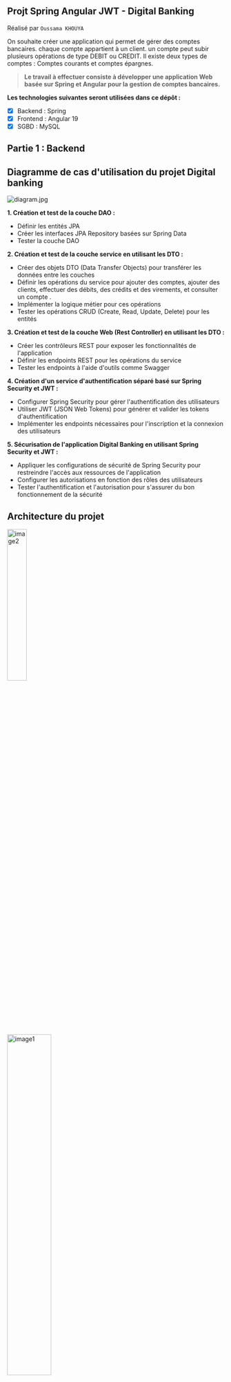 ## Projt Spring Angular JWT - Digital Banking
Réalisé par ``Oussama KHOUYA``

On souhaite créer une application qui permet de gérer des comptes bancaires. chaque compte appartient à un client. un compte peut subir plusieurs opérations de type DEBIT ou CREDIT. Il existe deux types de comptes : Comptes courants et comptes épargnes.





>**Le travail à effectuer consiste à développer une application Web basée sur Spring et Angular pour la gestion de comptes bancaires.**

**Les technologies suivantes seront utilisées dans ce dépôt :**
- [x] Backend : Spring
- [x] Frontend : Angular 19
- [x] SGBD : MySQL

## Partie 1 : Backend

## Diagramme de cas d'utilisation du projet Digital banking
![diagram.jpg](imgs/diagram.jpg)

**1. Création et test de la couche DAO :**
<ul>
  <li>Définir les entités JPA </li>
 <li>Créer les interfaces JPA Repository basées sur Spring Data </li>
 <li>Tester la couche DAO</li>
</ul>

**2. Création et test de la couche service en utilisant les DTO :**
<ul>
   <li>Créer des objets DTO (Data Transfer Objects) pour transférer les données entre les couches</li>
  <li>Définir les opérations du service pour ajouter des comptes, ajouter des clients, effectuer des débits, des crédits et des virements, et consulter un compte
.</li>
 <li>Implémenter la logique métier pour ces opérations </li>
  <li>Tester les opérations CRUD (Create, Read, Update, Delete) pour les entités </li>
</ul>

**3. Création et test de la couche Web (Rest Controller) en utilisant les DTO  :**
<ul>
  <li>Créer les contrôleurs REST pour exposer les fonctionnalités de l'application</li>
 <li>Définir les endpoints REST pour les opérations du service</li>
 <li>Tester les endpoints à l'aide d'outils comme Swagger</li>
</ul>

**4. Création d'un service d'authentification séparé basé sur Spring Security et JWT :**
<ul>
  <li>Configurer Spring Security pour gérer l'authentification des utilisateurs</li>
 <li>Utiliser JWT (JSON Web Tokens) pour générer et valider les tokens d'authentification</li>
 <li>Implémenter les endpoints nécessaires pour l'inscription et la connexion des utilisateurs</li>
</ul>

**5. Sécurisation de l'application Digital Banking en utilisant Spring Security et JWT :**
<ul>
  <li>Appliquer les configurations de sécurité de Spring Security pour restreindre l'accès aux ressources de l'application</li>
 <li>Configurer les autorisations en fonction des rôles des utilisateurs</li>
 <li>Tester l'authentification et l'autorisation pour s'assurer du bon fonctionnement de la sécurité</li>
</ul>


## Architecture du projet
<div>
   <img src="imgs/architecture2.png" alt="image2"  width="30%">
 &nbsp; &nbsp; &nbsp; &nbsp; &nbsp; &nbsp;  &nbsp; &nbsp; &nbsp; &nbsp; &nbsp; &nbsp; &nbsp; &nbsp; &nbsp; &nbsp; &nbsp;
  <img src="imgs/architecture1.jpg" alt="image1" style="margin-top:1px;" width="45%">

</div>

### Stratégie à adopter

>**Dans notre approche de gestion de l'héritage, une stratégie que nous avons utilisée est celle de la _"Single table"_. Avec cette approche, nous avons créé une seule table qui contient tous les attributs des trois classes concernées. Pour différencier les deux sous-types, nous avons ajouté une colonne spéciale appelée "colonne discriminante". Cette colonne nous permet de distinguer les instances appartenant aux différentes sous-classes au sein de la table unique.**

### Couche DAO
 **Les entités JPA : Customer, BankAccount, Saving Account, CurrentAccount, AccountOperation**
_**Customer**_
```java
@Entity
@Data @NoArgsConstructor @AllArgsConstructor
public class Customer {

  @Id
  @GeneratedValue(strategy = GenerationType.IDENTITY)
    private Long id;
    private String name;
    private String email;
    @OneToMany(mappedBy = "customer")
    private List<BankAccount> bankAccounts;
}
```
_**BankAccount**_
```java
@Entity
@Inheritance(strategy = InheritanceType.SINGLE_TABLE)
@DiscriminatorColumn(name = "TYPE", length = 30, discriminatorType = DiscriminatorType.STRING) // length 255 par défaut et String
@Data @NoArgsConstructor @AllArgsConstructor
public abstract class BankAccount {
 @Id
    private String id;
    private double balance;
    private Date createdDate;
    @Enumerated(EnumType.STRING)
    private AccountStatus status;
    @ManyToOne
    private Customer customer;
    @OneToMany (mappedBy = "bankAccount")
    private List<AccountOperation> accountOperations;

}
```
_**Saving Account**_
```java
@Entity
@DiscriminatorValue("Saving_Account")
@Data @NoArgsConstructor @AllArgsConstructor
public class SavingAccount extends BankAccount{
    private double interestRate;
}
```
_**CurrentAccount**_
```java
@Entity
@DiscriminatorValue("Current_Account")
@Data @NoArgsConstructor @AllArgsConstructor
public class CurrentAccount extends BankAccount{
    private double overDraft;

}
```
_**AccountOperation**_
```java
@Entity
@Data @NoArgsConstructor @AllArgsConstructor
public class AccountOperation {
@Id
@GeneratedValue(strategy = GenerationType.IDENTITY)
    private Long id;
    private Date operationDate;
    private double amount;
    @Enumerated(EnumType.STRING)
    private OperationType operationType;
    @ManyToOne
    private BankAccount bankAccount;
    private String description;
}
```
 **les interfaces JPA Repository pour accéder aux données basées sur Spring Data**
_**CustomerRepository**_
```java
public interface CustomerRepository extends JpaRepository<Customer, Long> {

    @Query("select c from Customer  c where c.name like :kw")
    List<Customer> searchCustomer(@Param("kw") String keyword);
}
```
_**BankAccountRepository**_
```java
public interface BankAccountRepository extends JpaRepository<BankAccount, String> {
    List<BankAccount> getBankAccountByCustomer_Id(Long customerId);
}
```
_**AccountOperationRepository**_
```java
public interface AccountOperationRepository extends JpaRepository<AccountOperation, Long> {

    List<AccountOperation> findByBankAccountId(String accountId);

    Page<AccountOperation> findByBankAccountIdOrderByOperationDateDesc(String accountId, Pageable pageable);
}
```

 **Teste de la couche DAO**
```java
@Bean
    CommandLineRunner start(CustomerRepository customerRepository,
                            BankAccountRepository bankAccountRepository,
                            AccountOperationRepository accountOperationRepository) {
        return args -> {
            Stream.of("Soulaimane", "Sara", "Ismail").forEach(name -> {
                Customer customer = new Customer();
                customer.setName(name);
                customer.setEmail(name +"@gmail.com");
                customerRepository.save(customer);
            });
            customerRepository.findAll().forEach(customer -> {
                CurrentAccount currentAccount = new CurrentAccount();
                currentAccount.setId(UUID.randomUUID().toString());
                currentAccount.setBalance(Math.random() * 9000);
                currentAccount.setCreatedDate(new Date());
                currentAccount.setStatus(AccountStatus.CREATED);
                currentAccount.setCustomer(customer);
                currentAccount.setOverDraft(9000);
                bankAccountRepository.save(currentAccount);

                SavingAccount savingAccount = new SavingAccount();
                savingAccount.setId(UUID.randomUUID().toString());
                savingAccount.setBalance(Math.random() * 10000);
                savingAccount.setCreatedDate(new Date());
                savingAccount.setStatus(AccountStatus.CREATED);
                savingAccount.setCustomer(customer);
                savingAccount.setInterestRate(4.3);
                bankAccountRepository.save(savingAccount);

            });

            bankAccountRepository.findAll().forEach(account -> {
                for (int i = 0; i < 10; i++) {
                    AccountOperation accountOperation = new AccountOperation();
                    accountOperation.setOperationDate(new Date());
                    accountOperation.setAmount(Math.random() * 13000);
                    accountOperation.setOperationType(Math.random() > 0.5 ? OperationType.DEBIT : OperationType.CREDIT);
                    accountOperation.setBankAccount(account);
                    accountOperationRepository.save(accountOperation);
                }
            });
        };

    }
```
>**Base de données**
```xml
spring.datasource.url=jdbc:mysql://localhost:3306/bank?createDatabaseIfNotExist=true
spring.datasource.username=root
spring.datasource.password=
spring.jpa.hibernate.ddl-auto=create
spring.jpa.properties.hibernate.dialect=org.hibernate.dialect.MariaDBDialect
spring.jpa.show-sql=false
server.port=8080
spring.main.allow-circular-references=true
```
<div align="center">
<img src="imgs/bank-accounts.jpg" align="center"  style="margin-top:1px;" width="60%"/>
<img src="imgs/account-operations.jpg" align="center" style="margin-top:1px;" width="60%"/>
</div>

### Couche Service
<div align="center">
<img src="imgs/services.jpg"  />
</div>

 **Création des objets DTO**

<div align="center">
<img src="imgs/Dtos.jpg" />
</div>


 **Création des mappers**

```java
@Service
@Transactional
public class BankAccountMapperImpl {

    public CustomerDTO fromCustomer(Customer customer) {
        CustomerDTO customerDTO = new CustomerDTO();
        BeanUtils.copyProperties(customer, customerDTO);
        return customerDTO;
    }
    public Customer fromCustomerDTO(CustomerDTO customerDTO) {
        Customer customer = new Customer();
        BeanUtils.copyProperties(customerDTO, customer);

        return customer;
    }

    public CurrentBankAccountDTO fromCurrentBankAccount (CurrentAccount currentAccount) {
        CurrentBankAccountDTO currentBankAccountDTO = new CurrentBankAccountDTO();
        BeanUtils.copyProperties(currentAccount, currentBankAccountDTO);

        currentBankAccountDTO.setCustomerDTO(fromCustomer(currentAccount.getCustomer()));
        currentBankAccountDTO.setType(currentAccount.getClass().getSimpleName());

        return currentBankAccountDTO;
    }
    public CurrentAccount fromCurrentAccountDTO (CurrentBankAccountDTO currentBankAccountDTO) {
        CurrentAccount currentAccount = new CurrentAccount();
        BeanUtils.copyProperties(currentBankAccountDTO, currentAccount);

        currentAccount.setCustomer(fromCustomerDTO(currentBankAccountDTO.getCustomerDTO()));
        return currentAccount;
    }

    public SavingBankAccountDTO fromSavingBankAccount (SavingAccount savingAccount) {
        SavingBankAccountDTO savingBankAccountDTO = new SavingBankAccountDTO();
        BeanUtils.copyProperties(savingAccount, savingBankAccountDTO);

        savingBankAccountDTO.setCustomerDTO(fromCustomer(savingAccount.getCustomer()));
        savingBankAccountDTO.setType(savingAccount.getClass().getSimpleName());
        return savingBankAccountDTO;
    }
    public SavingAccount fromSavingBankAccountDTO (SavingBankAccountDTO savingBankAccountDTO) {
        SavingAccount savingAccount = new SavingAccount();

        BeanUtils.copyProperties(savingBankAccountDTO, savingAccount);

        savingAccount.setCustomer(fromCustomerDTO(savingBankAccountDTO.getCustomerDTO()));

        return savingAccount;
    }

    public AccountOperationDTO fromAccountOperation(AccountOperation accountOperation) {
        AccountOperationDTO accountOperationDTO = new AccountOperationDTO();
        BeanUtils.copyProperties(accountOperation, accountOperationDTO);

        return accountOperationDTO;
    }
}
 ```
 **Définition les opérations du service**

_**Interface BankAccountService**_

```java
public interface BankAccountService {

  CustomerDTO saveCustomer(CustomerDTO customerDTO);

  CurrentBankAccountDTO saveCurrentBankAccount(double initialBalance, double overDraft, Long customerId) throws CustomerNotFoundException;
  SavingBankAccountDTO saveSavingBankAccount(double initialBalance, double interestRate, Long customerId) throws CustomerNotFoundException;

  BankAccountDTO updateBankAccount(String accountId, AccountStatus accountStatus) throws BankAccountNotFoundException;

  List<CustomerDTO> listCustomer();

  BankAccountDTO getBankAccount(String id) throws BankAccountNotFoundException;

  void debit(String accountId, double amount, String description) throws BankAccountNotFoundException, BalanceNotSufficientException;
  void credit(String accountId, double amount, String description) throws BankAccountNotFoundException;

  void transfer(String accountIdSource, String accountIdDestination, double amount) throws BankAccountNotFoundException, BalanceNotSufficientException;

  List<BankAccountDTO> getListBankAccounts();

  CustomerDTO getCustomer(Long customerId) throws CustomerNotFoundException;

  CustomerDTO updateCustomer(CustomerDTO customerDTO);

  void deleteCustomer(Long customerId) throws CustomerNotFoundException;

  List<AccountOperationDTO> getAccountHistoryByList(String accountId);

  List<BankAccountDTO> getBankAccountsByCustomerId(Long customerId);

  AccountHistoryDTO getAccountHistoryByPage(String accountId, int page, int size) throws BankAccountNotFoundException;

  List<CustomerDTO> searchCustomers(String keyword);
}
```
🔗[➤ **Implémentation de la logique métier pour ces opérations** ](https://github.com/Akasmiou-ouassima/Digital-Banking-Backend/blob/main/Digital-banking-backend-Spring/src/main/java/com/akasmiou/ouassima/EBanking/services/BankAccountServiceImpl.java)

>_**Tester les opérations CRUD**_

```java
@Bean
    CommandLineRunner start (AccountService accountService) {
        return args -> {
            Stream.of("Ouassima", "Mohamed", "Jinan", "Oualid").forEach(name -> {
                CustomerDTO customerDTO = new CustomerDTO();
                customerDTO.setName(name);
                customerDTO.setEmail(name + "@gmail.com");
                bankAccountService.saveCustomer(customerDTO);
            });
            bankAccountService.listCustomer().forEach( customer -> {
                try {
                    bankAccountService.saveCurrentBankAccount(Math.random() * 90000, 9000, customer.getId());
                    bankAccountService.saveSavingBankAccount(Math.random() * 85000, 3.2, customer.getId());
                } catch (CustomerNotFoundException e) {
                    e.printStackTrace();
                }
            });

            try {
                List<BankAccountDTO> bankAccountList = bankAccountService.getListBankAccounts();
                for (BankAccountDTO bankAccount : bankAccountList) {
                    for (int i = 0; i < 10; i++) {
                        String accountId;
                        if(bankAccount instanceof SavingBankAccountDTO) {
                            accountId = ((SavingBankAccountDTO) bankAccount).getId();
                        } else {
                            accountId = ((CurrentBankAccountDTO) bankAccount).getId();
                        }
                        bankAccountService.credit(
                                accountId,
                                10000 + Math.random() * 120000,
                                "Credit");

                        bankAccountService.debit(
                                accountId,
                                1000 + Math.random() * 9000,
                                "Debit");

                    }
                }
            } catch (BalanceNotSufficientException | BankAccountNotFoundException e) {
                e.printStackTrace();
            }
        };
    }
   ```

 **Teste les endpoints à l'aide d'outils comme Swagger**

```java
L'interface de test de notre API, générée par Swagger, est accessible via http://localhost:8080/swagger-ui/index.html
```
<img src="imgs/swagger1.jpg" />


**_Teste de la méthode GET Customers_**

<img src="imgs/getcustomers-swagger.jpg" />

**_Teste de la méthode GET Customer By Id_**
<img src="imgs/getcustomerbyid.jpg" />

**_Teste de la méthode GET Accounts_**
<img src="imgs/getaccounts.jpg" />

### Couche Security

>La classe SecurityConfig configure la sécurité dans une application Java avec Spring Security. Les principales étapes incluent la désactivation de CSRF, la configuration de la politique >de sessions, la gestion de CORS, l'autorisation d'accès à certaines URL et l'ajout de filtres JWT personnalisés pour l'authentification et l'autorisation.

 **_Security dans OpenAPI_**

> Si vous accédez à Swagger UI et que vous voyez le bouton "Authorize", cela signifie que l'API que vous consultez nécessite une authentification. Pour vous authentifier et autoriser votre application
> Donc L'annotation @SecurityScheme est utilisée pour définir un schéma d'authentification dans le contexte de l'API Digital Bank.

```java
@SecurityScheme(name = "digitalBankApi", description = "Digital Bank API", type = SecuritySchemeType.HTTP, scheme = "bearer", bearerFormat = "JWT")
```
<div align="center">
<img src="imgs/auth3.jpg" width="60%"/>
 </div>
<div align="center">
<img src="imgs/auth1.jpg" width="60%"/>
 </div>
<div align="center">
<img src="imgs/auth2.jpg" width="60%"/>
 </div>




## Partie 2 : Client Angular

### Configuration des Routes

L'application Angular utilise un système de routage pour naviguer entre les différentes vues. Les routes sont définies dans le fichier `app.routes.ts` :

```typescript
export const routes: Routes = [
  { path: "", pathMatch: "full", redirectTo: "login" },
  { path: "login", component: LoginComponent },
  {
    path: "admin", 
    component: AdminTemplateComponent, 
    canActivate: [authenticationGuard],
    children: [
      { path: "", pathMatch: "full", redirectTo: "customers" },
      { path: "customers", component: CustomersComponent },
      { path: "accounts", component: AccountsComponent },
      { path: "new-customer", component: NewCustomerComponent, 
        canActivate: [authorizationGuard], 
        data: { roles: ["ADMIN"] }
      },
      { path: "customer-accounts/:id", component: CustomerAccountsComponent },
      { path: "notAuthorized", component: NoAuthorizedComponent }
    ]
  }
];
```

Les routes sont protégées par deux guards :
- `authenticationGuard` : Vérifie si l'utilisateur est authentifié
- `authorizationGuard` : Vérifie les rôles de l'utilisateur pour certaines routes

### Composant Customer-Accounts

![accounts.png](imgs/accounts.png)

Le composant `CustomerAccountsComponent` permet d'afficher les comptes d'un client spécifique :

```typescript
@Component({
  selector: 'app-customer-accounts',
  imports: [NgIf, NgForOf, DecimalPipe, DatePipe],
  templateUrl: './customer-accounts.component.html',
  standalone: true
})
export class CustomerAccountsComponent implements OnInit {
  customerId!: string;
  customer!: Customer;
  accounts: Account[] = [];
  errorMessage!: string;

  constructor(
    private route: ActivatedRoute,
    private router: Router,
    private accountService: AccountService
  ) {
    this.customer = this.router.getCurrentNavigation()?.extras.state as Customer;
  }

  ngOnInit(): void {
    this.customerId = this.route.snapshot.params['id'];
    this.loadCustomerAccounts();
  }

  loadCustomerAccounts() {
    this.accountService.getCustomerAccounts(this.customerId).subscribe({
      next: (data) => {
        this.accounts = data;
      },
      error: (err) => {
        this.errorMessage = err.message;
      }
    });
  }

  handleOperations(accountId: string) {
    this.router.navigate(['/admin/accounts'], { 
      queryParams: { id: accountId }
    });
  }
}
```

### Service Account

Le service `AccountService` gère les opérations liées aux comptes bancaires. Il communique avec le backend via des requêtes HTTP :

```typescript
@Injectable({
  providedIn: 'root'
})
export class AccountService {
  constructor(private http: HttpClient) { }

  // Récupérer les comptes d'un client
  public getCustomerAccounts(customerId: string): Observable<Array<Account>> {
    return this.http.get<Array<Account>>(environment.backendHost + "/accounts/customer/" + customerId);
  }

  // Récupérer les opérations d'un compte
  public getAccount(accountId: string, page: number, size: number): Observable<AccountDetails> {
    return this.http.get<AccountDetails>(environment.backendHost + "/accounts/" + accountId + "/pageOperations?page=" + page + "&size=" + size);
  }

  // Effectuer une opération de débit
  public debit(accountId: string, amount: number, description: string) {
    let data = { accountId, amount, description }
    return this.http.post(environment.backendHost + "/accounts/debit", data);
  }

  // Effectuer une opération de crédit
  public credit(accountId: string, amount: number, description: string) {
    let data = { accountId, amount, description }
    return this.http.post(environment.backendHost + "/accounts/credit", data);
  }

  // Effectuer un transfert entre comptes
  public transfer(accountSource: string, accountDestination: string, amount: number, description: string) {
    let data = { accountSource, accountDestination, amount, description }
    return this.http.post(environment.backendHost + "/accounts/transfer", data);
  }
}
```

Cette implémentation permet de :
- Afficher la liste des comptes d'un client
- Consulter les opérations d'un compte
- Effectuer des opérations de débit et crédit
- Réaliser des transferts entre comptes

Toutes ces fonctionnalités sont sécurisées et nécessitent une authentification valide pour être accessibles.

## Partie 3 : Sécuriser l'application avec un système d'authentification basé sur Spring Security et Json Web Token
- Role Admin

![admin_security.png](imgs/admin_security.png)

- Role User

![img.png](imgs/img.png)
````java
@Configuration
@EnableWebSecurity
@EnableGlobalMethodSecurity(prePostEnabled = true)
public class SecurityConfig {

    @Bean
    public PasswordEncoder passwordEncoder(){
        return new BCryptPasswordEncoder();
    }

    @Bean
    public InMemoryUserDetailsManager inMemoryUserDetailsManager(){
        return  new InMemoryUserDetailsManager(
                User.withUsername("user1").password(passwordEncoder().encode("azerty123456")).authorities("USER").build(),
                User.withUsername("admin").password(passwordEncoder().encode("azerty123456")).authorities("USER","ADMIN").build()
        );
    }

    @Bean
    public SecurityFilterChain securityFilterChain(HttpSecurity httpSecurity) throws Exception {
        return httpSecurity
                .sessionManagement(sm->sm.sessionCreationPolicy(SessionCreationPolicy.STATELESS))
                .csrf(csrf->csrf.disable())
                .cors(Customizer.withDefaults())
                .authorizeHttpRequests(ar->ar
                        .requestMatchers("/auth/login/**","/refreshToken/**","/swagger-ui**",
                                "/swagger-ui/**","/v3/**", "/v1/**").permitAll()
                        .anyRequest().authenticated())
                .oauth2ResourceServer(oa->oa.jwt(Customizer.withDefaults()))
                .httpBasic(Customizer.withDefaults())
                .build();
    }

    @Value("${jwt.secret}")
    private String secretKey;

    @Bean
    public JwtEncoder jwtEncoder(){
        return new NimbusJwtEncoder(new ImmutableSecret<>(secretKey.getBytes()));
    }

    @Bean
    public JwtDecoder jwtDecoder(){
        SecretKeySpec secretKeySpec = new SecretKeySpec(secretKey.getBytes(), "RSA");
        return NimbusJwtDecoder.withSecretKey(secretKeySpec).macAlgorithm(MacAlgorithm.HS512).build();
    }

    @Bean
    public AuthenticationManager authenticationManager(UserDetailsService userDetailsService){
        DaoAuthenticationProvider daoAuthenticationProvider = new DaoAuthenticationProvider();
        daoAuthenticationProvider.setPasswordEncoder(passwordEncoder());
        daoAuthenticationProvider.setUserDetailsService(userDetailsService);
        return new ProviderManager(daoAuthenticationProvider);
    }

    @Bean
    CorsConfigurationSource corsConfigurationSource(){
        CorsConfiguration corsConfiguration = new CorsConfiguration();
        corsConfiguration.addAllowedOrigin("*");
        corsConfiguration.addAllowedMethod("*");
        corsConfiguration.addAllowedHeader("*");
        UrlBasedCorsConfigurationSource source=new UrlBasedCorsConfigurationSource();
        source.registerCorsConfiguration("/**",corsConfiguration);
        return source;
    }
}
````